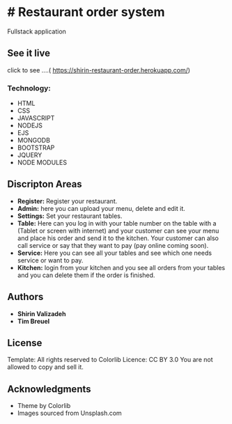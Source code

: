 # # Restaurant order system

Fullstack application

## See it live
click to see ....( https://shirin-restaurant-order.herokuapp.com/)


### Technology:

- HTML
- CSS
- JAVASCRIPT
- NODEJS
- EJS
- MONGODB
- BOOTSTRAP
- JQUERY
- NODE MODULES

## Discripton Areas

- **Register:** Register your restaurant.
- **Admin:** here you can upload your menu, delete and edit it.
- **Settings:** Set your restaurant tables.
- **Table:** Here can you log in with your table number on the table with a (Tablet or screen with internet) and your customer can see your menu and place his order and send it to the kitchen. Your customer can also call service or say that they want to pay (pay online coming soon).
- **Service:** Here you can see all your tables and see which one needs service or want to pay.
- **Kitchen:** login from your kitchen and you see all orders from your tables and you can delete them if the order is finished.

## Authors

- **Shirin Valizadeh**
- **Tim Breuel**

## License

Template:
All rights reserved to Colorlib
Licence: CC BY 3.0
You are not allowed to copy and sell it.

## Acknowledgments

- Theme by Colorlib
- Images sourced from Unsplash.com
